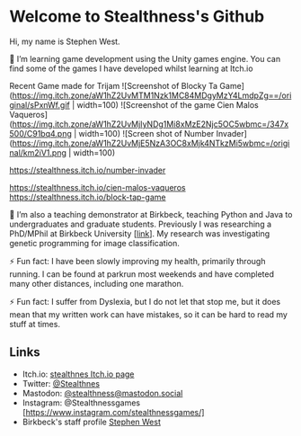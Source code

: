 # Welcome to Stealthness's Github

Hi, my name is Stephen West.

🌱 I’m learning game development using the Unity games engine. You can find some of the games I have developed whilst learning at Itch.io

Recent Game made for Trijam
![Screenshot of Blocky Ta Game](https://img.itch.zone/aW1hZ2UvMTM1Nzk1MC84MDgyMzY4LmdpZg==/original/sPxnWf.gif | width=100)
![Screenshot of the game Cien Malos Vaqueros](https://img.itch.zone/aW1hZ2UvMjIyNDg1Mi8xMzE2Njc5OC5wbmc=/347x500/C91bq4.png | width=100)
![Screen shot of Number Invader](https://img.itch.zone/aW1hZ2UvMjE5NzA3OC8xMjk4NTkzMi5wbmc=/original/km2iV1.png | width=100)



https://stealthness.itch.io/number-invader


https://stealthness.itch.io/cien-malos-vaqueros
https://stealthness.itch.io/block-tap-game

🔭 I’m also a teaching demonstrator at Birkbeck, teaching Python and Java to undergraduates and graduate students. Previously I was researching a PhD/MPhil at Birkbeck University [[link](https://www.dcs.bbk.ac.uk/)]. My research was investigating genetic programming for image classification.

⚡ Fun fact: I have been slowly improving my health, primarily through running. I can be found at parkrun most weekends and have completed many other distances, including one marathon.

⚡ Fun fact: I suffer from Dyslexia, but I do not let that stop me, but it does mean that my written work can have mistakes, so it can be hard to read my stuff at times.

##  Links

- Itch.io: [stealthnes Itch.io page](https://stealthness.itch.io/)
- Twitter: [@Stealthnes](https://twitter.com/stealthness)
- Mastodon: [@stealthness@mastodon.social](https://mastodon.social/@stealthness)
- Instagram: @Stealthnessgames [https://www.instagram.com/stealthnessgames/]
- Birkbeck's staff profile [Stephen West](https://www.bbk.ac.uk/our-staff/profile/8005765/stephen-west)
